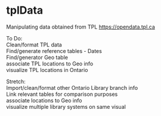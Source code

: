 # tplData
Manipulating data obtained from TPL
https://opendata.tpl.ca

To Do:<br />
Clean/format TPL data<br />
Find/generate reference tables - Dates<br />
Find/generator Geo table<br />
associate TPL locations to Geo info<br />
visualize TPL locations in Ontario<br />

Stretch:<br />
Import/clean/format other Ontario Library branch info<br />
Link relevant tables for comparison purposes<br />
associate locations to Geo info<br />
visualize multiple library systems on same visual<br />
